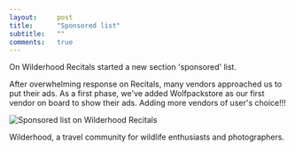 ```yaml
---
layout:     post
title:      "Sponsored list"
subtitle:   ""
comments:   true
---
```



<p>
On <a href="http://recitals.wilderhood.com" style="text-decoration:none" target="_blank">Wilderhood Recitals</a> started a new section 'sponsored' list.
</p>

<p>
After overwhelming response on Recitals, many vendors approached us to put their ads. As a first phase, we've added <a href="http://bit.ly/wolfpackstore" style="text-decoration:none" target="_blank">Wolfpackstore</a> as our first vendor on board to show their ads. Adding more vendors of user's choice!!!
</p>

<img src="{{ site.baseurl }}/img/sponsored.png" alt="Sponsored list on Wilderhood Recitals">


<p>
<a href="http://wilderhood.com" style="text-decoration:none">Wilderhood</a>, a travel community for wildlife enthusiasts and photographers.
</p>
